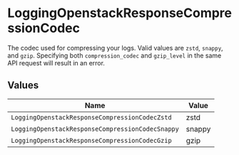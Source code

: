 # LoggingOpenstackResponseCompressionCodec

The codec used for compressing your logs. Valid values are `zstd`, `snappy`, and `gzip`. Specifying both `compression_codec` and `gzip_level` in the same API request will result in an error.


## Values

| Name                                             | Value                                            |
| ------------------------------------------------ | ------------------------------------------------ |
| `LoggingOpenstackResponseCompressionCodecZstd`   | zstd                                             |
| `LoggingOpenstackResponseCompressionCodecSnappy` | snappy                                           |
| `LoggingOpenstackResponseCompressionCodecGzip`   | gzip                                             |